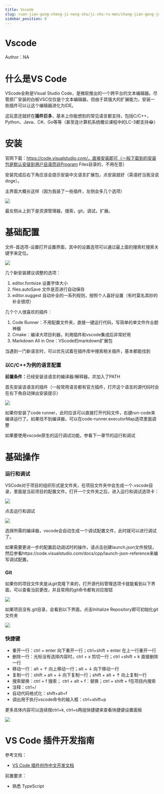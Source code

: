 ```yaml
---
title: Vscode
slug: ruan-jian-gong-cheng-ji-neng-shu/ji-chu-ru-men/chang-jian-gong-ju/ide/vscode/vscode
sidebar_position: 0
---
```


# Vscode

Author：NA

# 什么是VS Code

VScode全称是Visual Studio Code，是微软推出的一个跨平台的文本编辑器。尽管原厂安装的白板VSC仅仅是个文本编辑器，但由于其强大的扩展能力，安装一些插件可以让这个编辑器进化为IDE。

这玩意还就好在<b>插件巨多</b>，基本上你能想到的常见语言都支持，包括C/C++，Python、Java、C#、Go等等（甚至连计算机系统概论课程中的LC-3都支持😂）

# 安装

官网下载：https://code.visualstudio.com/，直接安装即可（一般下载到的安装包是默认安装到用户目录而非Program Files目录的，不用在意）

安装完成后右下角应该会提示安装中文语言扩展包，点安装就好（英语好当我没说doge）。

主界面大概长这样（因为我装了一些插件，左侧会多几个选项）

<img src="/assets/Wd7Qbm9e3odDpkxP3wJc7Tn0n7i.png" src-width="1920" src-height="1041" align="center"/>

最左侧从上到下是资源管理器，搜索，git，调试，扩展。

# 基础配置

文件-首选项-设置打开设置界面，其中的设置选项可以通过最上面的搜索栏搜索关键字来定位。

<img src="/assets/NcPZbHt5SoCDLMxJnvjcJBJjnkC.png" src-width="1257" src-height="938" align="center"/>

几个新安装建议调整的选项：

1. editor.fontsize 设置字体大小
2. files.autoSave 文件是否进行自动保存
3. editor.suggest 自动补全的一系列规则，按照个人喜好设置（有时莫名其妙的补全很烦）

几个个人很喜欢的插件：

1. Code Runner：不用配置文件夹，直接一键运行代码，写简单的单文件作业题神器
2. Cmake：编译大项目利器，利用插件和vscode集成后非常好用
3. Markdown All in One：VScode的markdown扩展包

当遇到一门新语言时，可以优先试着在插件库中搜索相关插件，基本都能找到

### 以C/C++为例的语言配置

<b>前置条件：</b>已经安装该语言的编译器/解释器，并加入了PATH

首先安装该语言的插件（一般常用语言都有官方插件，打开这个语言的源代码时会在右下角自动弹出安装提示）

<img src="/assets/DbHrb3LQQoCcSVx5OzHcP3mwnEe.png" src-width="272" src-height="188" align="center"/>

如果你安装了code runner，此时应该可以直接打开代码文件，右键run-code来编译运行了。如果找不到编译器，可以在code-runner.executorMap选项里面调整

如果要使用vscode原生的运行调试功能，参看下一章节的运行和调试

# 基础操作

### 运行和调试

VSCode对于项目的组织形式是文件夹，在项目文件夹中会生成一个.vscode目录，里面是当前项目的配置文件。打开一个文件夹之后，进入运行和调试选项卡：

<img src="/assets/KLl0bvgZ1oPGS7xT6cJcA71rnEd.png" src-width="316" src-height="274" align="center"/>

点击运行和调试

<img src="/assets/GLOxbSHeaoDI3Ax8Nl5c1KIfnxg.png" src-width="648" src-height="140" align="center"/>

选择所需的编译器，vscode会自动生成一个调试配置文件，此时就可以进行调试了。

如果需要更进一步的配置启动调试时的操作，请点击创建launch.json文件按钮，然后参看https://code.visualstudio.com/docs/cpp/launch-json-reference来编写调试配置。

### Git

如果你的项目文件夹是从git克隆下来的，打开源代码管理选项卡就能看到以下界面，可以查看当前更改，并且常用的git命令都有对应按钮

<img src="/assets/EsAjb7vveo3rGexjvPwcrfDinre.png" src-width="490" src-height="479" align="center"/>

如果项目没有.git目录，会看到以下界面，点击Initialize Repository即可初始化git文件夹

<img src="/assets/K8YrbLLSooBJ4gxXtnDcAk76nCh.png" src-width="319" src-height="346" align="center"/>

### 快捷键

- 重开一行：ctrl + enter 向下重开一行；ctrl+shift + enter 在上一行重开一行
- 删除一行：光标没有选择内容时，ctrl + x 剪切一行；ctrl +shift + k 直接删除一行
- 移动一行：alt + ↑ 向上移动一行；alt + ↓ 向下移动一行
- 复制一行：shift + alt + ↓ 向下复制一行；shift + alt + ↑ 向上复制一行
- 搜索替换：ctrl + f 搜索； ctrl + alt + f：替换；ctrl + shift + f在项目内搜索
- 注释：ctrl+/
- 自动代码格式化：shift+alt+f
- 调出用于执行vscode命令的输入框：ctrl+shift+p

更多具体内容可以连续按ctrl+k, ctrl+s两组快捷键来查看快捷键设置面板

<img src="/assets/UaGjb7AWio41MExD6kCcrq4unvc.png" src-width="1531" src-height="945" align="center"/>

# VS Code 插件开发指南

参考文档：

- [VS Code 插件创作中文开发文档](https://liiked.github.io/VS-Code-Extension-Doc-ZH/#/)

前置要求：

- 熟悉 TypeScript

